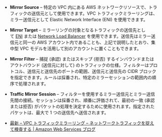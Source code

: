 - **Mirror Source** – 特定の VPC 内にある AWS ネットワークリソースで、トラフィックの送信元として使用できます。VPC トラフィックミラーリングは、ミラー送信元として Elastic Network Interface (ENI) を使用できます。

- **Mirror Target** – ミラーリングの対象となるトラフィックの送信先として [ENI](https://aws.amazon.com/blogs/aws/new-elastic-network-interfaces-in-the-virtual-private-cloud/) または [Network Load Balancer](https://aws.amazon.com/blogs/aws/new-network-load-balancer-effortless-scaling-to-millions-of-requests-per-second/) を使用できます。送信先はミラー送信元と同一の AWS アカウント内であることも、上記で説明したとおり、集中型 VPC モデルを活用して別のアカウントに置くこともできます。

- **Mirror Filter** – 捕捉 (承認) またはスキップ (拒否) するインバウンドまたはアウトバウンド (送信元に対して) のトラフィックの仕様。フィルターはプロトコル、送信元と送信先のポートの範囲、送信元と送信先の CIDR ブロックを指定できます。ルールは採番され、特定のミラーセッションの範囲内の順序で処理されます。

- **Traffic Mirror Session** – フィルターを使用するミラー送信元とミラー送信先間の接続。セッションは採番され、順番に評価されて、最初の一致 (承認または拒否) がパケットの処理を決定するために使用されます。指定されたパケットは、最大で 1 つの送信先へ送信されます。

- [最新 – VPC トラフィックミラーリング – ネットワークトラフィックを捉えて検査する | Amazon Web Services ブログ](https://aws.amazon.com/jp/blogs/news/new-vpc-traffic-mirroring/)